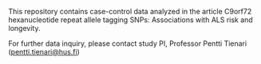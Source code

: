 This repository contains case-control data analyzed in the article C9orf72 hexanucleotide repeat allele tagging SNPs: 
Associations with ALS risk and longevity.

For further data inquiry, please contact study PI, Professor Pentti Tienari (pentti.tienari@hus.fi)
